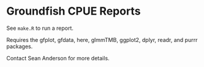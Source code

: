 # Groundfish CPUE Reports

See `make.R` to run a report.

Requires the gfplot, gfdata, here, glmmTMB, ggplot2, dplyr, readr, and purrr packages.

Contact Sean Anderson for more details.
